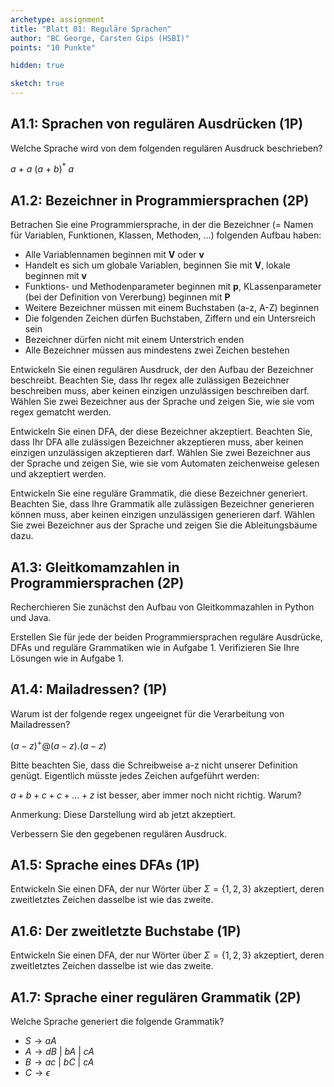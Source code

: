 ```yaml
---
archetype: assignment
title: "Blatt 01: Reguläre Sprachen"
author: "BC George, Carsten Gips (HSBI)"
points: "10 Punkte"

hidden: true

sketch: true
---
```


<!--  pandoc -s -f markdown -t markdown+smart-grid_tables-multiline_tables-simple_tables --columns=94 --reference-links=true  sheet01.md  -o xxx.md  -->

## A1.1: Sprachen von regulären Ausdrücken (1P)

Welche Sprache wird von dem folgenden regulären Ausdruck beschrieben?

$a\ +\ a\ (a\ +\ b)^*\ a$

## A1.2: Bezeichner in Programmiersprachen (2P)

Betrachen Sie eine Programmiersprache, in der die Bezeichner (= Namen für Variablen,
Funktionen, Klassen, Methoden, ...) folgenden Aufbau haben:

-   Alle Variablennamen beginnen mit **V** oder **v**
-   Handelt es sich um globale Variablen, beginnen Sie mit **V**, lokale beginnen mit **v**
-   Funktions- und Methodenparameter beginnen mit **p**, KLassenparameter (bei der Definition
    von Vererbung) beginnen mit **P**
-   Weitere Bezeichner müssen mit einem Buchstaben (a-z, A-Z) beginnen
-   Die folgenden Zeichen dürfen Buchstaben, Ziffern und ein Untersreich sein
-   Bezeichner dürfen nicht mit einem Unterstrich enden
-   Alle Bezeichner müssen aus mindestens zwei Zeichen bestehen

Entwickeln Sie einen regulären Ausdruck, der den Aufbau der Bezeichner beschreibt. Beachten
Sie, dass Ihr regex alle zulässigen Bezeichner beschreiben muss, aber keinen einzigen
unzulässigen beschreiben darf. Wählen Sie zwei Bezeichner aus der Sprache und zeigen Sie, wie
sie vom regex gematcht werden.

Entwickeln Sie einen DFA, der diese Bezeichner akzeptiert. Beachten Sie, dass Ihr DFA alle
zulässigen Bezeichner akzeptieren muss, aber keinen einzigen unzulässigen akzeptieren darf.
Wählen Sie zwei Bezeichner aus der Sprache und zeigen Sie, wie sie vom Automaten zeichenweise
gelesen und akzeptiert werden.

Entwickeln Sie eine reguläre Grammatik, die diese Bezeichner generiert. Beachten Sie, dass
Ihre Grammatik alle zulässigen Bezeichner generieren können muss, aber keinen einzigen
unzulässigen generieren darf. Wählen Sie zwei Bezeichner aus der Sprache und zeigen Sie die
Ableitungsbäume dazu.

## A1.3: Gleitkomamzahlen in Programmiersprachen (2P)

Recherchieren Sie zunächst den Aufbau von Gleitkommazahlen in Python und Java.

Erstellen Sie für jede der beiden Programmiersprachen reguläre Ausdrücke, DFAs und reguläre
Grammatiken wie in Aufgabe 1. Verifizieren Sie Ihre Lösungen wie in Aufgabe 1.

## A1.4: Mailadressen? (1P)

Warum ist der folgende regex ungeeignet für die Verarbeitung von Mailadressen?

$(a-z)^+@(a-z).(a-z)$

Bitte beachten Sie, dass die Schreibweise a-z nicht unserer Definition genügt. Eigentlich
müsste jedes Zeichen aufgeführt werden:

$a + b + c + c + \ldots + z$ ist besser, aber immer noch nicht richtig. Warum?

Anmerkung: Diese Darstellung wird ab jetzt akzeptiert.

Verbessern Sie den gegebenen regulären Ausdruck.

## A1.5: Sprache eines DFAs (1P)

Entwickeln Sie einen DFA, der nur Wörter über $\Sigma = \lbrace 1,2,3 \rbrace$ akzeptiert,
deren zweitletztes Zeichen dasselbe ist wie das zweite.

## A1.6: Der zweitletzte Buchstabe (1P)

Entwickeln Sie einen DFA, der nur Wörter über $\Sigma = \lbrace 1,2,3 \rbrace$ akzeptiert,
deren zweitletztes Zeichen dasselbe ist wie das zweite.

## A1.7: Sprache einer regulären Grammatik (2P)

Welche Sprache generiert die folgende Grammatik?

-   $S \rightarrow a A$
-   $A \rightarrow d B \ | \ b A \ | \ c A$
-   $B \rightarrow a c \ | \ b C \ | \ c A$
-   $C \rightarrow \epsilon$
